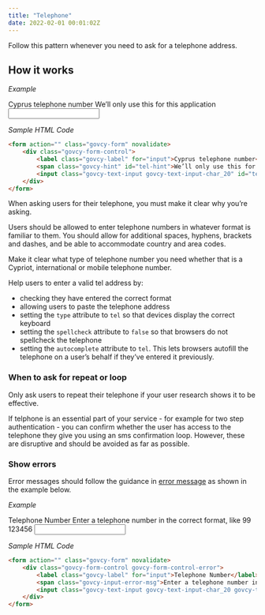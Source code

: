 ```yaml
---
title: "Telephone"
date: 2022-02-01 00:01:02Z
---
```

Follow this pattern whenever you need to ask for a telephone address.

## How it works

*Example*
<div class="govcy-container govcy-p-4  govcy-br-1 govcy-br-standard govcy-mb-4">
<form action="" class="govcy-form" novalidate>
    <div class="govcy-form-control">
        <label class="govcy-label" for="input">Cyprus telephone number</label>
        <span class="govcy-hint" id="tel-hint">We’ll only use this for this application</span>
        <input class="govcy-text-input govcy-text-input-char_20" id="tel" name="tel" type="tel" spellcheck="false" aria-describedby="tel-hint" autocomplete="tel">
    </div>
</form>
</div>

*Sample HTML Code*

```html
<form action="" class="govcy-form" novalidate>
    <div class="govcy-form-control">
        <label class="govcy-label" for="input">Cyprus telephone number</label>
        <span class="govcy-hint" id="tel-hint">We’ll only use this for this application</span>
        <input class="govcy-text-input govcy-text-input-char_20" id="tel" name="tel" type="tel" spellcheck="false" aria-describedby="tel-hint" autocomplete="tel">
    </div>
</form>
```

When asking users for their telephone, you must make it clear why you’re asking.

Users should be allowed to enter telephone numbers in whatever format is familiar to them. You should allow for additional spaces, hyphens, brackets and dashes, and be able to accommodate country and area codes.

Make it clear what type of telephone number you need whether that is a Cypriot, international or mobile telephone number.

Help users to enter a valid tel address by:
- checking they have entered the correct format
- allowing users to paste the telephone address
- setting the `type` attribute to `tel` so that devices display the correct keyboard
- setting the `spellcheck` attribute to `false` so that browsers do not spellcheck the telephone
- setting the `autocomplete` attribute to `tel`. This lets browsers autofill the telephone on a user’s behalf if they’ve entered it previously.

### When to ask for repeat or loop 
Only ask users to repeat their telephone if your user research shows it to be effective.

If telphone is an essential part of your service - for example for two step authentication - you can confirm whether the user has access to the telephone they give you using an sms confirmation loop. However, these are disruptive and should be avoided as far as possible.

### Show errors
Error messages should follow the guidance in [error message](../../components/error_message) as shown in the example below.

*Example*
<div class="govcy-container govcy-p-4  govcy-br-1 govcy-br-standard govcy-mb-4">
<form action="" class="govcy-form" novalidate>
    <div class="govcy-form-control govcy-form-control-error">
        <label class="govcy-label" for="input">Telephone Number</label>
        <span class="govcy-input-error-msg">Enter a telephone number in the correct format, like 99 123456</span>
        <input class="govcy-text-input govcy-text-input-char_20 govcy-text-input-error" id="tel" name="tel" type="tel" spellcheck="false" aria-describedby="tel-hint" autocomplete="tel">
    </div>
</form>
</div>

*Sample HTML Code*

```html
<form action="" class="govcy-form" novalidate>
    <div class="govcy-form-control govcy-form-control-error">
        <label class="govcy-label" for="input">Telephone Number</label>
        <span class="govcy-input-error-msg">Enter a telephone number in the correct format, like 99 123456</span>
        <input class="govcy-text-input govcy-text-input-char_20 govcy-text-input-error" id="tel" name="tel" type="tel" spellcheck="false" aria-describedby="tel-hint" autocomplete="tel">
    </div>
</form>
```